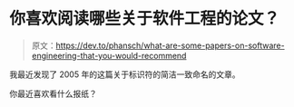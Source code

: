 # 你喜欢阅读哪些关于软件工程的论文？

> 原文：<https://dev.to/phansch/what-are-some-papers-on-software-engineering-that-you-would-recommend>

我最近发现了 2005 年的这篇关于标识符的简洁一致命名的文章。

你最近喜欢看什么报纸？